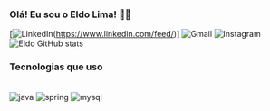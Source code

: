 
### Olá! Eu sou o Eldo Lima! 🙋‍♂️

[![LinkedIn](https://img.shields.io/badge/LinkedIn-0077B5?style=for-the-badge&logo=linkedin&logoColor=white
)(https://www.linkedin.com/feed/)]
![Gmail](https://img.shields.io/badge/Gmail-D14836?style=for-the-badge&logo=gmail&logoColor=white)
![Instagram](https://img.shields.io/badge/Instagram-E4405F?style=for-the-badge&logo=instagram&logoColor=white
)
![Eldo GitHub stats](https://github-readme-stats.vercel.app/api?username=eldolima&show_icons=true&theme=onedark)

### Tecnologias que uso
<div style="display: inline_block"> <br/>
    <img align= "center" alt="java" src ="https://img.shields.io/badge/Java-ED8B00?style=for-the-badge&logo=openjdk&logoColor=white"/>
    <img align= "center" alt="spring" src ="https://img.shields.io/badge/Spring-6DB33F?style=for-the-badge&logo=spring&logoColor=white
    "/>
    <img align= "center" alt="mysql" src ="https://img.shields.io/badge/MySQL-00000F?style=for-the-badge&logo=mysql&logoColor=white"/>
</div>
